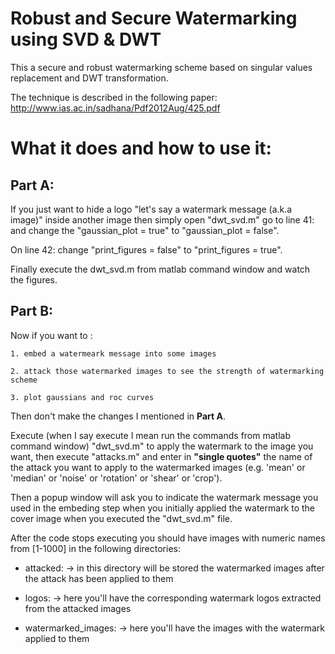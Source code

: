 Robust and Secure Watermarking using SVD & DWT
============================================

This a secure and robust watermarking scheme based on singular values replacement and DWT transformation. 

The technique is described in the following paper: http://www.ias.ac.in/sadhana/Pdf2012Aug/425.pdf

What it does and how to use it:
==================================

## Part A:

If you just want to hide a logo "let's say a watermark message (a.k.a image)" inside another image then simply open "dwt_svd.m" go to line 41: and change the "gaussian_plot = true" to "gaussian_plot = false".

On line 42: change "print_figures = false" to "print_figures = true".

Finally execute the dwt_svd.m from matlab command window and watch the figures.


## Part B:

Now if you want to :

    1. embed a watermeark message into some images

    2. attack those watermarked images to see the strength of watermarking scheme

    3. plot gaussians and roc curves

Then don't make the changes I mentioned in **Part A**.

Execute (when I say execute I mean run the commands from matlab command window) "dwt_svd.m" to apply the watermark to the image you want, then execute "attacks.m" and enter in **"single quotes"** the name of the attack you want to apply to the watermarked images (e.g. 'mean' or 'median' or 'noise' or 'rotation' or 'shear' or 'crop').

Then a popup window will ask you to indicate the watermark message you used in the embeding step when you initially applied the watermark to the cover image when you executed the "dwt_svd.m" file.

After the code stops executing you should have images with numeric names from [1-1000] in the following directories:

* attacked: -> in this directory will be stored the watermarked images after the attack has been applied to them

* logos: -> here you'll have the corresponding watermark logos extracted from the attacked images

* watermarked_images: -> here you'll have the images with the watermark applied to them

